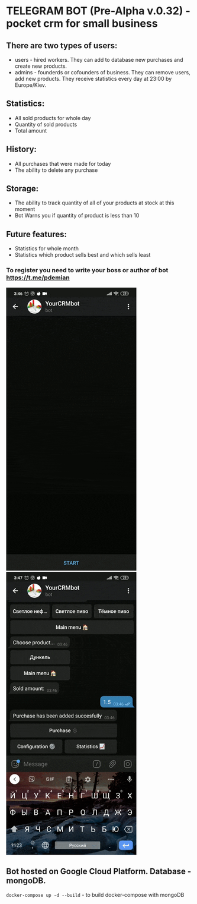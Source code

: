 # TELEGRAM BOT (Pre-Alpha v.0.32) -pocket crm for small business

## There are two types of users:
* users - hired workers. They can add to database new purchases and create new products.
* admins - founderds or cofounders of business. They can remove users, add new products. They receive statistics every day at 23:00 by Europe/Kiev.
## Statistics:
* All sold products for whole day
* Quantity of sold products
* Total amount
## History:
* All purchases that were made for today
* The ability to delete any purchase
## Storage:
* The ability to track quantity of all of your products at stock at this moment
* Bot Warns you if quantity of product is less than 10
## Future features:
* Statistics for whole month
* Statistics which product sells best and which sells least
### To register you need to write your boss or author of bot https://t.me/pdemian

![](/assets/images/adding_purchase.gif)
![](/assets/images/getting_statistics.gif)

## Bot hosted on Google Cloud Platform. Database - mongoDB.

`docker-compose up -d --build` - to build docker-compose with mongoDB
